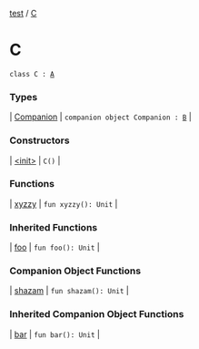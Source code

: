 [test](test/index) / [C](test/-c/index)

# C

`class C : `[`A`](test/-a/index)

### Types

| [Companion](test/-c/-companion/index) | `companion object Companion : `[`B`](test/-b/index) |

### Constructors

| [&lt;init&gt;](test/-c/-init-) | `C()` |

### Functions

| [xyzzy](test/-c/xyzzy) | `fun xyzzy(): Unit` |

### Inherited Functions

| [foo](test/-a/foo) | `fun foo(): Unit` |

### Companion Object Functions

| [shazam](test/-c/shazam) | `fun shazam(): Unit` |

### Inherited Companion Object Functions

| [bar](test/-b/bar) | `fun bar(): Unit` |

